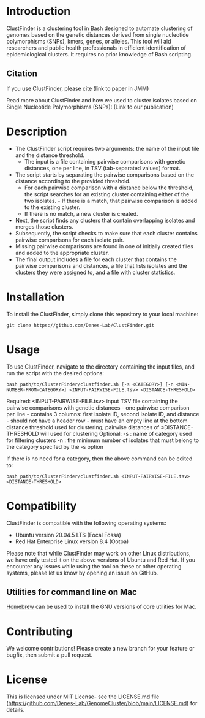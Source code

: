 # Introduction
ClustFinder is a clustering tool in Bash designed to automate clustering of genomes based on the genetic distances derived from single nucleotide polymorphisms (SNPs), kmers, genes, or alleles. This tool will aid researchers and public health professionals in efficient identification of epidemiological clusters. It requires no prior knowledge of Bash scripting.

## Citation

If you use ClustFinder, please cite (link to paper in JMM)

Read more about ClustFinder and how we used to cluster isolates based on Single Nucleotide Polymorphisms (SNPs): (Link to our publication)

# Description
- The ClustFinder script requires two arguments: the name of the input file and the distance threshold. 
   - The input is a file containing pairwise comparisons with genetic distances, one per line, in TSV (tab-separated values) format. 
- The script starts by separating the pairwise comparisons based on the distance according to the provided threshold. 
   - For each pairwise comparison with a distance below the threshold, the script searches for an existing cluster containing either of the two isolates.      - If there is a match, that pairwise comparison is added to the existing cluster. 
   - If there is no match, a new cluster is created. 
 - Next, the script finds any clusters that contain overlapping isolates and merges those clusters. 
 - Subsequently, the script checks to make sure that each cluster contains pairwise comparisons for each isolate pair. 
 - Missing pairwise comparisons are found in one of initially created files and added to the appropriate cluster. 
 - The final output includes a file for each cluster that contains the pairwise comparisons and distances, a file that lists isolates and the clusters they were assigned to, and a file with cluster statistics.




# Installation
To install the ClustFinder, simply clone this repository to your local machine:

```
git clone https://github.com/Denes-Lab/ClustFinder.git
```

# Usage
To use ClustFinder, navigate to the directory containing the input files, and run the script with the desired options:
```
bash path/to/ClusterFinder/clustfinder.sh [-s <CATEGORY>] [-n <MIN-NUMBER-FROM-CATEGORY>] <INPUT-PAIRWISE-FILE.tsv> <DISTANCE-THRESHOLD> 
```
Required:
<INPUT-PAIRWISE-FILE.tsv>        input TSV file containing the pairwise comparisons with genetic distances
                                 - one pairwise comparison per line
                                 - contains 3 columns: first isolate ID, second isolate ID, and distance
                                 - should not have a header row
                                 - must have an empty line at the bottom
<DISTANCE-THRESHOLD>             distance threshold used for clustering; pairwise distances of ≤DISTANCE-THRESHOLD will used for clustering
Optional:
-s <CATEGORY>:                   name of category used for filtering clusters
-n <MIN-NUMBER-FROM-CATEGORY>:   the minimum number of isolates that must belong to the category specifed by the -s option

   If there is no need for a category, then the above command can be edited to: 
``` 
bash path/to/ClusterFinder/clustfinder.sh <INPUT-PAIRWISE-FILE.tsv> <DISTANCE-THRESHOLD>  
```


# Compatibility
ClustFinder is compatible with the following operating systems:
  - Ubuntu version 20.04.5 LTS (Focal Fossa)
  - Red Hat Enterprise Linux version 8.4 (Ootpa) 

Please note that while ClustFinder may work on other Linux distributions, we have only tested it on the above versions of Ubuntu and Red Hat. If you encounter any issues while using the tool on these or other operating systems, please let us know by opening an issue on GitHub.

## Utilities for command line on Mac
[Homebrew](https://brew.sh/) can be used to install the GNU versions of core utilities for Mac.


# Contributing
We welcome contributions! Please create a new branch for your feature or bugfix, then submit a pull request.


# License
This is licensed under MIT License- see the LICENSE.md file (https://github.com/Denes-Lab/GenomeCluster/blob/main/LICENSE.md) for details. 
